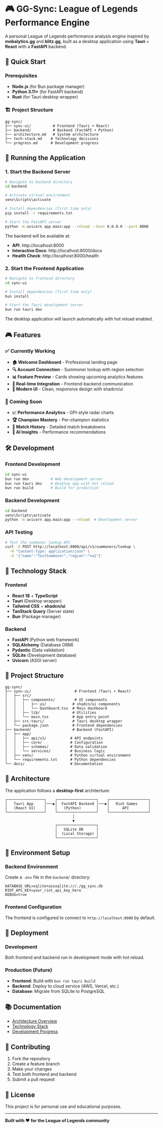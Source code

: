 # 🎮 GG-Sync: League of Legends Performance Engine

A personal League of Legends performance analysis engine inspired by **mobalytics.gg** and **blitz.gg**, built as a desktop application using **Tauri** + **React** with a **FastAPI** backend.

## 🚀 Quick Start

### Prerequisites
- **Node.js** (for Bun package manager)
- **Python 3.11+** (for FastAPI backend)
- **Rust** (for Tauri desktop wrapper)

### 🏗️ Project Structure
```
gg-sync/
├── sync-ui/          # Frontend (Tauri + React)
├── backend/          # Backend (FastAPI + Python)
├── architecture.md   # System architecture
├── tech-stack.md    # Technology decisions
└── progress.md      # Development progress
```

## 🎯 Running the Application

### 1. Start the Backend Server

```bash
# Navigate to backend directory
cd backend

# Activate virtual environment
venv\Scripts\activate

# Install dependencies (first time only)
pip install -r requirements.txt

# Start the FastAPI server
python -m uvicorn app.main:app --reload --host 0.0.0.0 --port 8000
```

The backend will be available at:
- **API**: http://localhost:8000
- **Interactive Docs**: http://localhost:8000/docs
- **Health Check**: http://localhost:8000/health

### 2. Start the Frontend Application

```bash
# Navigate to frontend directory
cd sync-ui

# Install dependencies (first time only)
bun install

# Start the Tauri development server
bun run tauri dev
```

The desktop application will launch automatically with hot reload enabled.

## 🎮 Features

### ✅ Currently Working
- **🏠 Welcome Dashboard** - Professional landing page
- **🔍 Account Connection** - Summoner lookup with region selection
- **📊 Feature Preview** - Cards showing upcoming analytics features
- **🔄 Real-time Integration** - Frontend-backend communication
- **🎨 Modern UI** - Clean, responsive design with shadcn/ui

### 🚧 Coming Soon
- **📈 Performance Analytics** - GPI-style radar charts
- **🏆 Champion Mastery** - Per-champion statistics
- **📜 Match History** - Detailed match breakdowns
- **🧠 AI Insights** - Performance recommendations

## 🛠️ Development

### Frontend Development
```bash
cd sync-ui
bun run dev          # Web development server
bun run tauri dev    # Desktop app with hot reload
bun run build        # Build for production
```

### Backend Development
```bash
cd backend
venv\Scripts\activate
python -m uvicorn app.main:app --reload  # Development server
```

### API Testing
```bash
# Test the summoner lookup API
curl -X POST http://localhost:8000/api/v1/summoners/lookup \
  -H "Content-Type: application/json" \
  -d '{"name":"TestSummoner","region":"na1"}'
```

## 🔧 Technology Stack

### Frontend
- **React 18** + **TypeScript**
- **Tauri** (Desktop wrapper)
- **Tailwind CSS** + **shadcn/ui**
- **TanStack Query** (Server state)
- **Bun** (Package manager)

### Backend
- **FastAPI** (Python web framework)
- **SQLAlchemy** (Database ORM)
- **Pydantic** (Data validation)
- **SQLite** (Development database)
- **Uvicorn** (ASGI server)

## 📁 Project Structure

```
gg-sync/
├── sync-ui/                    # Frontend (Tauri + React)
│   ├── src/
│   │   ├── components/         # UI components
│   │   │   ├── ui/            # shadcn/ui components
│   │   │   └── Dashboard.tsx  # Main dashboard
│   │   ├── lib/               # Utilities
│   │   └── main.tsx           # App entry point
│   ├── src-tauri/             # Tauri desktop wrapper
│   └── package.json           # Frontend dependencies
├── backend/                   # Backend (FastAPI)
│   ├── app/
│   │   ├── api/v1/           # API endpoints
│   │   ├── core/             # Configuration
│   │   ├── schemas/          # Data validation
│   │   └── services/         # Business logic
│   ├── venv/                 # Python virtual environment
│   └── requirements.txt      # Python dependencies
└── docs/                     # Documentation
```

## 🎯 Architecture

The application follows a **desktop-first** architecture:

```
┌─────────────────┐    ┌──────────────────┐    ┌──────────────────┐
│   Tauri App     │───▶│  FastAPI Backend │───▶│   Riot Games     │
│   (React UI)    │    │   (Python)       │    │      API         │
└─────────────────┘    └──────────────────┘    └──────────────────┘
                               │
                               ▼
                       ┌──────────────────┐
                       │   SQLite DB      │
                       │  (Local Storage) │
                       └──────────────────┘
```

## 🔐 Environment Setup

### Backend Environment
Create a `.env` file in the `backend/` directory:
```env
DATABASE_URL=sqlite+aiosqlite:///./gg_sync.db
RIOT_API_KEY=your_riot_api_key_here
DEBUG=true
```

### Frontend Configuration
The frontend is configured to connect to `http://localhost:8000` by default.

## 🚀 Deployment

### Development
Both frontend and backend run in development mode with hot reload.

### Production (Future)
- **Frontend**: Build with `bun run tauri build`
- **Backend**: Deploy to cloud service (AWS, Vercel, etc.)
- **Database**: Migrate from SQLite to PostgreSQL

## 📚 Documentation

- [Architecture Overview](./architecture.md)
- [Technology Stack](./tech-stack.md)
- [Development Progress](./progress.md)

## 🤝 Contributing

1. Fork the repository
2. Create a feature branch
3. Make your changes
4. Test both frontend and backend
5. Submit a pull request

## 📄 License

This project is for personal use and educational purposes.

---

**Built with ❤️ for the League of Legends community** 
